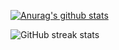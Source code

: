 [![Anurag's github stats](https://github-readme-stats.vercel.app/api?username=Master-sniffer&show_icons=true&theme=onedark&count_private=true )](https://github.com/Master-sniffer/github-readme-stats)

![GitHub streak stats](https://github-readme-streak-stats.herokuapp.com/?user=Master-sniffer)  


